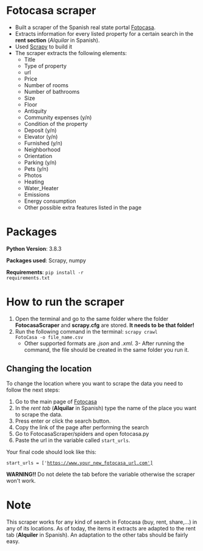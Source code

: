 # Fotocasa scraper
- Built a scraper of the Spanish real state portal [Fotocasa](https://www.fotocasa.es/es/). 
- Extracts information for every listed property for a certain search in the **rent section** (*Alquilar* in Spanish). 
- Used [Scrapy](https://scrapy.org/) to build it
- The scraper extracts the following elements:
	- Title 
	- Type of property	
	- url
	- Price
	- Number of rooms
	- Number of bathrooms
	- Size
	- Floor
	- Antiquity
	- Community expenses (y/n)
	- Condition of the property
	- Deposit (y/n)
	- Elevator (y/n)
	- Furnished (y/n)
	- Neighborhood
	- Orientation
	- Parking (y/n)
	- Pets (y/n)
	- Photos  
	- Heating
	- Water_Heater
	- Emissions
	- Energy consumption
	- Other possible extra features listed in the page
	
# Packages
**Python Version**: 3.8.3

**Packages used**: Scrapy, numpy

**Requirements**: <code>pip install -r requirements.txt</code>

# How to run the scraper
1. Open the terminal and go to the same folder where the folder **FotocasaScraper** and **scrapy.cfg** are stored. **It needs to be that folder!**
2. Run the following command in the terminal: <code>scrapy crawl FotoCasa -o file_name.csv</code>
	- Other supported formats are *.json* and *.xml*.
3- After running the command, the file should be created in the same folder you run it. 

## Changing the location
To change the location where you want to scrape the data you need to follow the next steps:
1. Go to the main page of [Fotocasa](https://www.fotocasa.es/es/) 
2. In the *rent tab* (**Alquilar** in Spanish) type the name of the place you want to scrape the data. 
3. Press enter or click the search button.
4. Copy the link of the page after performing the search 
5. Go to FotocasaScraper/spiders and open fotocasa.py
6. Paste the url in the variable called <code>start_urls</code>. 

Your final code should look like this:

<code>start_urls = ['https://www.your_new_fotocasa_url.com']</code>

**WARNING!!** Do not delete the tab before the variable otherwise the scraper won't work.

# Note
This scraper works for any kind of search in Fotocasa (buy, rent, share,...) in any of its locations. As of today, the items it extracts are adapted to the rent tab (**Alquiler** in Spanish). An adaptation to the other tabs should be fairly easy.  